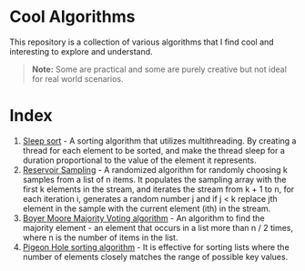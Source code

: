 # Cool Algorithms 

This repository is a collection of various algorithms that I find cool and interesting to explore and understand. 

> **Note:** Some are practical and some are purely creative but not ideal for real world scenarios. 

# Index
1. [Sleep sort](./sorting/sleep-sort.cpp) - A sorting algorithm that utilizes multithreading. By creating a thread for each element to be sorted, and make the thread sleep for a duration proportional to the value of the element it represents.
2. [Reservoir Sampling](./sampling/reservoir-sampling.cpp) - A randomized algorithm for randomly choosing k samples from a list of n items. It populates the sampling array with the first k elements in the stream, and iterates the stream from k + 1 to n, for each iteration i, generates a random number j and if j < k replace jth element in the sample with the current element (ith) in the stream.
3. [Boyer Moore Majority Voting algorithm](./voting/majority-voting.cpp) - An algorithm to find the majority element - an element that occurs in a list more than n / 2 times, where n is the number of items in the list.
4. [Pigeon Hole sorting algorithm](./sorting/pigeonhole-sort.cpp) - It is effective for sorting lists where the number of elements closely matches the range of possible key values.